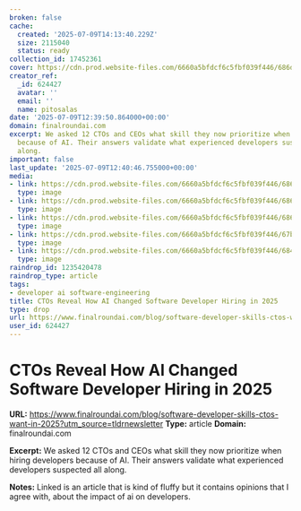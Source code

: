 ```yaml
---
broken: false
cache:
  created: '2025-07-09T14:13:40.229Z'
  size: 2115040
  status: ready
collection_id: 17452361
cover: https://cdn.prod.website-files.com/6660a5bfdcf6c5fbf039f446/686d13100118e9c9497733ad_CTOs%20Reveal%20How%20AI%20Changed%20Software%20Developer%20Hiring%20in%202025.jpg
creator_ref:
  _id: 624427
  avatar: ''
  email: ''
  name: pitosalas
date: '2025-07-09T12:39:50.864000+00:00'
domain: finalroundai.com
excerpt: We asked 12 CTOs and CEOs what skill they now prioritize when hiring developers
  because of AI. Their answers validate what experienced developers suspected all
  along.
important: false
last_update: '2025-07-09T12:40:46.755000+00:00'
media:
- link: https://cdn.prod.website-files.com/6660a5bfdcf6c5fbf039f446/686d13100118e9c9497733ad_CTOs%20Reveal%20How%20AI%20Changed%20Software%20Developer%20Hiring%20in%202025.jpg
  type: image
- link: https://cdn.prod.website-files.com/6660a5bfdcf6c5fbf039f446/686d0c485fd01b70967bb11f_vibe%20coding.jpg
  type: image
- link: https://cdn.prod.website-files.com/6660a5bfdcf6c5fbf039f446/686d0d2a7fa929f27034f73e_debugging%20meme.jpg
  type: image
- link: https://cdn.prod.website-files.com/6660a5bfdcf6c5fbf039f446/67b91b7cb601b150b7c4ea10_image.avif
  type: image
- link: https://cdn.prod.website-files.com/6660a5bfdcf6c5fbf039f446/6841f68a983d5c7b407d2bf5_Questions%20to%20ask%20at%20the%20end%20of%20an%20interview.png
  type: image
raindrop_id: 1235420478
raindrop_type: article
tags:
- developer ai software-engineering
title: CTOs Reveal How AI Changed Software Developer Hiring in 2025
type: drop
url: https://www.finalroundai.com/blog/software-developer-skills-ctos-want-in-2025?utm_source=tldrnewsletter
user_id: 624427
---
```


# CTOs Reveal How AI Changed Software Developer Hiring in 2025

**URL:** https://www.finalroundai.com/blog/software-developer-skills-ctos-want-in-2025?utm_source=tldrnewsletter
**Type:** article
**Domain:** finalroundai.com

**Excerpt:** We asked 12 CTOs and CEOs what skill they now prioritize when hiring developers because of AI. Their answers validate what experienced developers suspected all along.

**Notes:**
Linked is an article that is kind of fluffy but it contains opinions that I agree with, about the impact of ai on developers.
